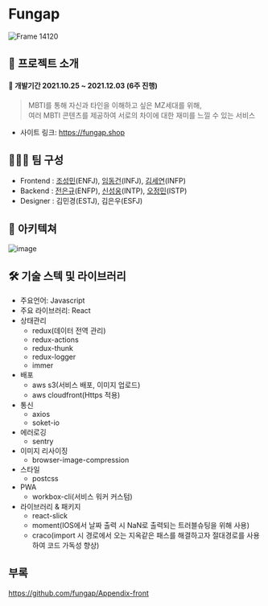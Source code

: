 # Fungap
![Frame 14120](https://user-images.githubusercontent.com/89460880/144413012-68612fe9-b1f7-428d-8ce9-6fa53c9a3a31.png)

## 🎊 프로젝트 소개  
#### 📆 개발기간 2021.10.25 ~ 2021.12.03 (6주 진행)   
> MBTI를 통해 자신과 타인을 이해하고 싶은 MZ세대를 위해,    
> 여러 MBTI 콘텐츠를 제공하여 서로의 차이에 대한 재미를 느낄 수 있는 서비스

* 사이트 링크: <https://fungap.shop>

## 🧑🏻‍💻 팀 구성
- Frontend : [조성민](https://github.com/developer-asher)(ENFJ), [임동건](https://github.com/Ldonggun)(INFJ), [김세연](https://github.com/happyKale)(INFP)
- Backend : [전은규](https://github.com/stravinest)(ENFP), [신성웅](https://github.com/shinsw627)(INTP), [오정민](https://github.com/criminal415)(ISTP)
- Designer : 김민경(ESTJ), 김은우(ESFJ)

## 🎨 아키텍쳐
![image](https://user-images.githubusercontent.com/77700977/144547343-292fbfc2-322e-4423-800e-ce9155f20f14.png)

## 🛠 기술 스텍 및 라이브러리
* 주요언어: Javascript
* 주요 라이브러리: React
* 상태관리
  * redux(데이터 전역 관리)
  * redux-actions
  * redux-thunk
  * redux-logger
  * immer
* 배포
  * aws s3(서비스 배포, 이미지 업로드)
  * aws cloudfront(Https 적용)
* 통신
  * axios
  * soket-io
* 에러로깅
  * sentry
* 이미지 리사이징
  * browser-image-compression
* 스타일
  * postcss
* PWA
  * workbox-cli(서비스 워커 커스텀)
* 라이브러리 & 패키지
  * react-slick
  * moment(IOS에서 날짜 출력 시 NaN로 출력되는 트러블슈팅을 위해 사용)
  * craco(import 시 경로에서 오는 지옥같은 패스를 해결하고자 절대경로를 사용하여 코드 가독성 향상)

## 부록
<https://github.com/fungap/Appendix-front>
